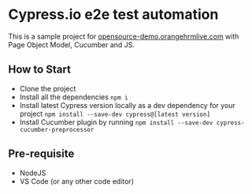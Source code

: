 # Cypress.io e2e test automation

This is a sample project for [opensource-demo.orangehrmlive.com](https://opensource-demo.orangehrmlive.com/web/index.php/auth/login) with Page Object Model, Cucumber and JS.

## How to Start

- Clone the project
- Install all the dependencies `npm i`
- Install latest Cypress version locally as a dev dependency for your project `npm install --save-dev cypress@[latest version]`
- Install Cucumber plugin by running `npm install --save-dev cypress-cucumber-preprocessor`

## Pre-requisite

- NodeJS
- VS Code (or any other code editor)
